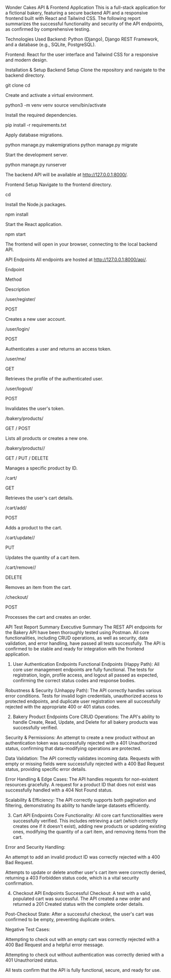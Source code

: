Wonder Cakes API & Frontend Application
This is a full-stack application for a fictional bakery, featuring a secure backend API and a responsive frontend built with React and Tailwind CSS. The following report summarizes the successful functionality and security of the API endpoints, as confirmed by comprehensive testing.

Technologies Used
Backend: Python (Django), Django REST Framework, and a database (e.g., SQLite, PostgreSQL).

Frontend: React for the user interface and Tailwind CSS for a responsive and modern design.

Installation & Setup
Backend Setup
Clone the repository and navigate to the backend directory.

git clone <repository-url>
cd <backend-directory>

Create and activate a virtual environment.

python3 -m venv venv
source venv/bin/activate

Install the required dependencies.

pip install -r requirements.txt

Apply database migrations.

python manage.py makemigrations
python manage.py migrate

Start the development server.

python manage.py runserver

The backend API will be available at http://127.0.0.1:8000/.

Frontend Setup
Navigate to the frontend directory.

cd <frontend-directory>

Install the Node.js packages.

npm install

Start the React application.

npm start

The frontend will open in your browser, connecting to the local backend API.

API Endpoints
All endpoints are hosted at http://127.0.0.1:8000/api/.

Endpoint

Method

Description

/user/register/

POST

Creates a new user account.

/user/login/

POST

Authenticates a user and returns an access token.

/user/me/

GET

Retrieves the profile of the authenticated user.

/user/logout/

POST

Invalidates the user's token.

/bakery/products/

GET / POST

Lists all products or creates a new one.

/bakery/products/<id>/

GET / PUT / DELETE

Manages a specific product by ID.

/cart/

GET

Retrieves the user's cart details.

/cart/add/

POST

Adds a product to the cart.

/cart/update/<pk>/

PUT

Updates the quantity of a cart item.

/cart/remove/<pk>/

DELETE

Removes an item from the cart.

/checkout/

POST

Processes the cart and creates an order.

API Test Report Summary
Executive Summary
The REST API endpoints for the Bakery API have been thoroughly tested using Postman. All core functionalities, including CRUD operations, as well as security, data validation, and error handling, have passed all tests successfully. The API is confirmed to be stable and ready for integration with the frontend application.

1. User Authentication Endpoints
Functional Endpoints (Happy Path): All core user management endpoints are fully functional. The tests for registration, login, profile access, and logout all passed as expected, confirming the correct status codes and response bodies.

Robustness & Security (Unhappy Path): The API correctly handles various error conditions. Tests for invalid login credentials, unauthorized access to protected endpoints, and duplicate user registration were all successfully rejected with the appropriate 400 or 401 status codes.

2. Bakery Product Endpoints
Core CRUD Operations: The API's ability to handle Create, Read, Update, and Delete for all bakery products was successfully verified.

Security & Permissions: An attempt to create a new product without an authentication token was successfully rejected with a 401 Unauthorized status, confirming that data-modifying operations are protected.

Data Validation: The API correctly validates incoming data. Requests with empty or missing fields were successfully rejected with a 400 Bad Request status, providing specific error details.

Error Handling & Edge Cases: The API handles requests for non-existent resources gracefully. A request for a product ID that does not exist was successfully handled with a 404 Not Found status.

Scalability & Efficiency: The API correctly supports both pagination and filtering, demonstrating its ability to handle large datasets efficiently.

3. Cart API Endpoints
Core Functionality: All core cart functionalities were successfully verified. This includes retrieving a cart (which correctly creates one if it doesn't exist), adding new products or updating existing ones, modifying the quantity of a cart item, and removing items from the cart.

Error and Security Handling:

An attempt to add an invalid product ID was correctly rejected with a 400 Bad Request.

Attempts to update or delete another user's cart item were correctly denied, returning a 403 Forbidden status code, which is a vital security confirmation.

4. Checkout API Endpoints
Successful Checkout: A test with a valid, populated cart was successful. The API created a new order and returned a 201 Created status with the complete order details.

Post-Checkout State: After a successful checkout, the user's cart was confirmed to be empty, preventing duplicate orders.

Negative Test Cases:

Attempting to check out with an empty cart was correctly rejected with a 400 Bad Request and a helpful error message.

Attempting to check out without authentication was correctly denied with a 401 Unauthorized status.

All tests confirm that the API is fully functional, secure, and ready for use.
